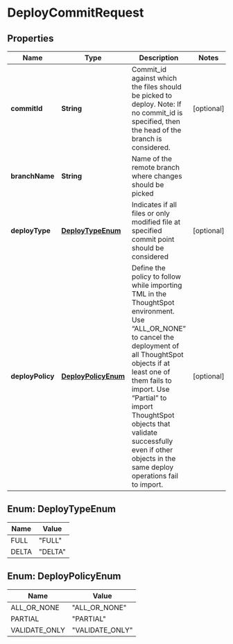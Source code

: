 

# DeployCommitRequest


## Properties

| Name | Type | Description | Notes |
|------------ | ------------- | ------------- | -------------|
|**commitId** | **String** |    Commit_id against which the files should be picked to deploy.      Note: If no commit_id is specified, then the head of the branch is considered. |  [optional] |
|**branchName** | **String** | Name of the remote branch where changes should be picked |  |
|**deployType** | [**DeployTypeEnum**](#DeployTypeEnum) | Indicates if all files or only modified file at specified commit point should be considered |  [optional] |
|**deployPolicy** | [**DeployPolicyEnum**](#DeployPolicyEnum) | Define the policy to follow while importing TML in the ThoughtSpot environment. Use “ALL_OR_NONE” to cancel the deployment of all ThoughtSpot objects if at least one of them fails to import. Use “Partial” to import ThoughtSpot objects that validate successfully even if other objects in the same deploy operations fail to import. |  [optional] |



## Enum: DeployTypeEnum

| Name | Value |
|---- | -----|
| FULL | &quot;FULL&quot; |
| DELTA | &quot;DELTA&quot; |



## Enum: DeployPolicyEnum

| Name | Value |
|---- | -----|
| ALL_OR_NONE | &quot;ALL_OR_NONE&quot; |
| PARTIAL | &quot;PARTIAL&quot; |
| VALIDATE_ONLY | &quot;VALIDATE_ONLY&quot; |



